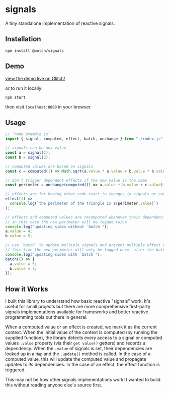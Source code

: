 # signals

A tiny standalone implementation of reactive signals.

## Installation

```
npm install @potch/signals
```

## Demo

[view the demo live on Glitch!](https://signals-demo.glitch.me/)

or to run it locally:

```
npm start
```

then visit `localhost:8080` in your browser.

## Usage

```js
// `node example.js`
import { signal, computed, effect, batch, onchange } from "./index.js";

// signals can be any value
const a = signal(2);
const b = signal(3);

// computed values are based on signals
const c = computed(() => Math.sqrt(a.value * a.value + b.value * b.value));

// don't trigger dependent effects if the new value is the same
const perimeter = onchange(computed(() => a.value + b.value + c.value));

// effects are for having other code react to changes in signals or computed values
effect(() =>
  console.log(`the perimeter of the triangle is ${perimeter.value}`)
);

// effects and computed values are recomputed whenever their dependencies change
// in this case the new perimeter will be logged twice
console.log("updating sides without `batch`");
a.value = 4;
b.value = 5;

// use `batch` to update multiple signals and prevent multiple effect updates
// this time the new perimeter will only be logged once, after the batch is complete
console.log("updating sides with `batch`");
batch(() => {
  a.value = 5;
  b.value = 7;
});
```

## How it Works

I built this library to understand how basic reactive "signals" work. It's useful for small projects but there are more comprehensive first-party signals implementations available for frameworks and better reactive programming tools out there in general.

When a computed value or an effect is created, we mark it as the current context. When the initial value of the context is computed (by running the supplied function), the library detects every access to a signal or computed values `.value` property (via their `get value()` getters) and records a dependency. When the `.value` of signals is set, their dependencies are looked up in a `Map` and the `.update()` method is called. In the case of a computed value, this will update the computed value and propagate updates to _its_ dependencies. In the case of an effect, the effect function is triggered.

This may not be how other signals implementations work! I wanted to build this without reading anyone else's source first.
